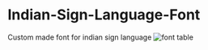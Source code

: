 # Indian-Sign-Language-Font
Custom made font for indian sign language
![font table](https://user-images.githubusercontent.com/77581157/230741422-142dc61f-04b6-4194-b8fa-051bbc647863.jpg)
